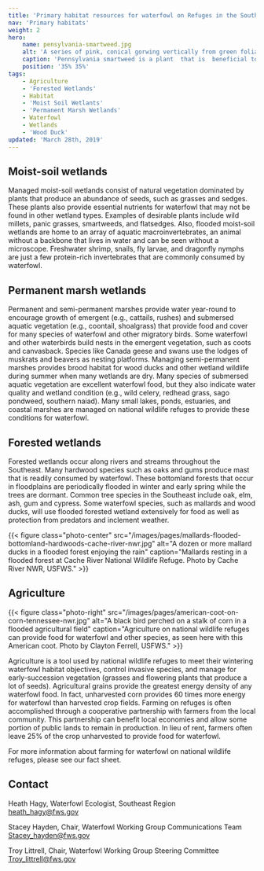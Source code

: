 ```yaml
---
title: 'Primary habitat resources for waterfowl on Refuges in the Southeast'
nav: 'Primary habitats'
weight: 2
hero:
    name: pensylvania-smartweed.jpg
    alt: 'A series of pink, conical gorwing vertically from green foliage'
    caption: 'Pennsylvania smartweed is a plant  that is  beneficial to  waterfowl and can be found in moist-soil wetlands. Photo by Heath Hagy.'
    position: '35% 35%'
tags:
    - Agriculture
    - 'Forested Wetlands'
    - Habitat
    - 'Moist Soil Wetlants'
    - 'Permanent Marsh Wetlands'
    - Waterfowl
    - Wetlands
    - 'Wood Duck'
updated: 'March 28th, 2019'
---
```

## Moist-soil wetlands

Managed moist-soil wetlands consist of natural vegetation dominated by plants that produce an abundance of seeds, such as grasses and sedges. These plants also provide essential nutrients for waterfowl that may not be found in other wetland types. Examples of desirable plants include wild millets, panic grasses, smartweeds, and flatsedges. Also, flooded moist-soil wetlands are home to an array of aquatic macroinvertebrates, an animal without a backbone that lives in water and can be seen without a microscope. Freshwater shrimp, snails, fly larvae, and dragonfly nymphs are just a few protein-rich invertebrates that are commonly consumed by waterfowl.

## Permanent marsh wetlands

Permanent and semi-permanent marshes provide water year-round to encourage growth of emergent (e.g., cattails, rushes) and submersed aquatic vegetation (e.g., coontail, shoalgrass) that provide food and cover for many species of waterfowl and other migratory birds. Some waterfowl and other waterbirds build nests in the emergent vegetation, such as coots and canvasback. Species like Canada geese and swans use the lodges of muskrats and beavers as nesting platforms. Managing semi-permanent marshes provides brood habitat for wood ducks and other wetland wildlife during summer when many wetlands are dry. Many species of submersed aquatic vegetation are excellent waterfowl food, but they also indicate water quality and wetland condition (e.g., wild celery, redhead grass, sago pondweed, southern naiad). Many small lakes, ponds, estuaries, and coastal marshes are managed on national wildlife refuges to provide these conditions for waterfowl.

## Forested wetlands

Forested wetlands occur along rivers and streams throughout the Southeast. Many hardwood species such as oaks and gums produce mast that is readily consumed by waterfowl. These bottomland forests that occur in floodplains are periodically flooded in winter and early spring while the trees are dormant. Common tree species in the Southeast include oak, elm, ash, gum and cypress. Some waterfowl species, such as mallards and wood ducks, will use flooded forested wetland extensively for food as well as protection from predators and inclement weather.

{{< figure class="photo-center" src="/images/pages/mallards-flooded-bottomland-hardwoods-cache-river-nwr.jpg" alt="A dozen or more mallard ducks in a flooded forest enjoying the rain" caption="Mallards resting in a flooded forest at Cache River National Wildlife Refuge. Photo by Cache River NWR, USFWS." >}}

## Agriculture

{{< figure class="photo-right" src="/images/pages/american-coot-on-corn-tennessee-nwr.jpg" alt="A black bird perched on a stalk of corn in a flooded agricultural field" caption="Agriculture on national wildlife refuges can provide food for waterfowl and other species, as seen here with this American coot. Photo by Clayton Ferrell, USFWS." >}}

Agriculture is a tool used by national wildlife refuges to meet their wintering waterfowl habitat objectives, control invasive species, and manage for early-succession vegetation (grasses and flowering plants that produce a lot of seeds).  Agricultural grains provide the greatest energy density of any waterfowl food. In fact, unharvested corn provides 60 times more energy for waterfowl than harvested crop fields. Farming on refuges is often accomplished through a cooperative partnership with farmers from the local community. This partnership can benefit local economies and allow some portion of public lands to remain in production. In lieu of rent, farmers often leave 25% of the crop unharvested to provide food for waterfowl.

For more information about farming for waterfowl on national wildlife refuges, please see our fact sheet.

## Contact

Heath Hagy, Waterfowl Ecologist, Southeast Region  
[heath_hagy@fws.gov](mailto:heath_hagy@fws.gov)

Stacey Hayden, Chair, Waterfowl Working Group Communications Team  
[Stacey_hayden@fws.gov](mailto:Stacey_hayden@fws.gov)

Troy Littrell, Chair, Waterfowl Working Group Steering Committee  
[Troy_littrell@fws.gov](mailto:Troy_littrell@fws.gov)